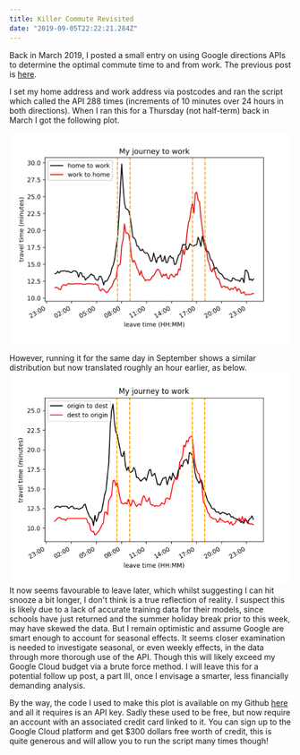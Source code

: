 ```yaml
---
title: Killer Commute Revisited
date: "2019-09-05T22:22:21.284Z"
---
```


Back in March 2019, I posted a small entry on using Google directions APIs to determine the optimal commute time to and from work. The previous post is [here](../killercommute).

I set my home address and work address via postcodes and ran the script which called the API 288 times (increments of 10 minutes over 24 hours in both directions). When I ran this for a Thursday (not half-term) back in March I got the following plot.

![Journey Time](./traffic-plot.png)

However, running it for the same day in September shows a similar distribution but now translated roughly an hour earlier, as below. 
![Journey Time Updated](./traffic-plot_updated.png)
It now seems favourable to leave later, which whilst suggesting I can hit snooze a bit longer, I don't think is a true reflection of reality. I suspect this is likely due to a lack of accurate training data for their models, since schools have just returned and the summer holiday break prior to this week, may have skewed the data. But I remain optimistic and assume Google are smart enough to account for seasonal effects. It seems closer examination is needed to investigate seasonal, or even weekly effects, in the data through more thorough use of the API. Though this will likely exceed my Google Cloud budget via a brute force method. I will leave this for a potential follow up post, a part III, once I envisage a smarter, less financially demanding analysis.

By the way, the code I used to make this plot is available on my Github [here](https://github.com/thomasms/trafficwatch) and all it requires is an API key. Sadly these used to be free, but now require an account with an associated credit card linked to it. You can sign up to the Google Cloud platform and get $300 dollars free worth of credit, this is quite generous and will allow you to run the script many times though!